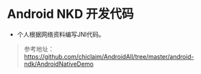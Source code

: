 # Android NKD 开发代码
* 个人根据网络资料编写JNI代码。
> 参考地址：https://github.com/chiclaim/AndroidAll/tree/master/android-ndk/AndroidNativeDemo